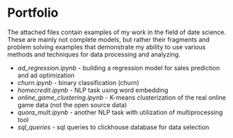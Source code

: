 # Portfolio

The attached files contain examples of my work in the field of date science. 
These are mainly not complete models, but rather their fragments and problem solving examples that demonstrate my ability to use various methods and techniques for data processing and analyzing.

- *ad_regression.ipynb* - building a regression model for sales prediction and ad optimization
- *churn.ipynb* - binary classification (churn)
- *homecredit.ipynb* - NLP task using word embedding
- *online_game_clustering.ipynb* - K-means clusterization of the real online game data (not the open source data)
- *quora_mult.ipynb* - another NLP task with utilization of multiprocessing tool
- *sql_queries* - sql queries to clickhouse database for data selection
